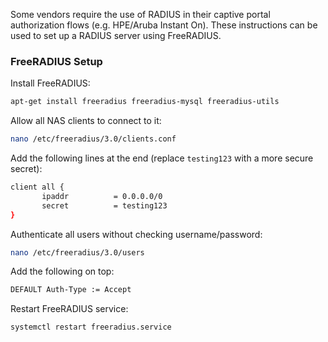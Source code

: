 Some vendors require the use of RADIUS in their captive portal authorization flows (e.g. HPE/Aruba Instant On). These instructions can be used to set up a RADIUS server using FreeRADIUS.

### FreeRADIUS Setup

Install FreeRADIUS:

```bash { .copy }
apt-get install freeradius freeradius-mysql freeradius-utils
```

Allow all NAS clients to connect to it:

```bash { .copy }
nano /etc/freeradius/3.0/clients.conf
```

Add the following lines at the end (replace `testing123` with a more secure secret):

```bash { .copy }
client all {
       ipaddr          = 0.0.0.0/0
       secret          = testing123
}
```

Authenticate all users without checking username/password:

```bash { .copy }
nano /etc/freeradius/3.0/users
```

Add the following on top:

```bash { .copy }
DEFAULT Auth-Type := Accept
```

Restart FreeRADIUS service:

```bash { .copy }
systemctl restart freeradius.service
```

